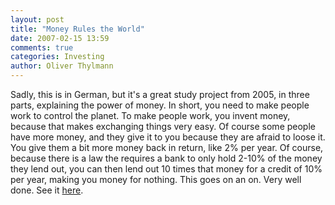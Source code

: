 ```yaml
---
layout: post
title: "Money Rules the World"
date: 2007-02-15 13:59
comments: true
categories: Investing
author: Oliver Thylmann
---
```











Sadly, this is in German, but it's a great study project from 2005, in three parts, explaining the power of money. In short, you need to make people work to control the planet. To make people work, you invent money, because that makes exchanging things very easy. Of course some people have more money, and they give it to you because they are afraid to loose it. You give them a bit more money back in return, like 2% per year. Of course, because there is a law the requires a bank to only hold 2-10% of the money they lend out, you can then lend out 10 times that money for a credit of 10% per year, making you money for nothing. This goes on an on. Very well done. See it [here](http://www.cyberbloc.de/index.php?/site/comments/so_funktioniert_geld/).


